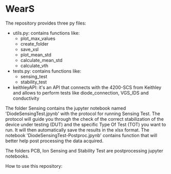 # WearS

The repository provides three py files:

- utils.py: contains functions like:
  - plot_max_values
  - create_folder
  - save_xsl
  - plot_mean_std
  - calculate_mean_std
  - calculate_vth
- tests.py: contains functions like:
  - sensing_test
  - stability_test
- keithleyAPI: it's an API that connects with the 4200-SCS from Keithley and allows to perform tests like diode_connection, VGS_IDS and conductivity

The folder Sensing contains the jupyter notebook named 'DiodeSensingTest.jpynb' with the protocol for running Sensing Test. The protocol will guide you through the check of the correct stabilization of the device under testing (DUT) and the specific Type Of Test (TOT) you want to run. It will then automatically save the results in the xlsx format. The notebook 'DiodeSensingTest-Postproc.jpynb' contains function that will better help post processing the data acquired.

The folders PCB, Ion Sensing and Stability Test are postprocessing jupyter notebooks.

How to use this repository:

